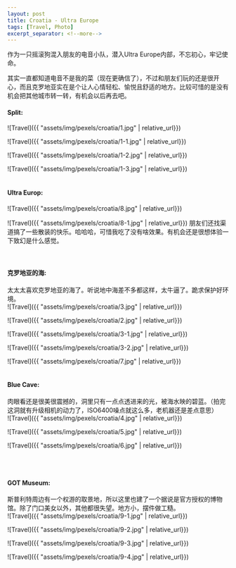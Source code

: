 ```yaml
---
layout: post
title: Croatia - Ultra Europe
tags: [Travel, Photo]
excerpt_separator: <!--more-->
---
```


作为一只摇滚狗混入朋友的电音小队，潜入Ultra Europe内部，不忘初心，牢记使命。<br/>   
<!--more-->
其实一直都知道电音不是我的菜（现在更确信了），不过和朋友们玩的还是很开心，而且克罗地亚实在是个让人心情轻松、愉悦且舒适的地方。比较可惜的是没有机会把其他城市转一转，有机会以后再去吧。  <br/>  
  
#### Split:  
![Travel]({{ "assets/img/pexels/croatia/1.jpg" | relative_url}})

![Travel]({{ "assets/img/pexels/croatia/1-1.jpg" | relative_url}})

![Travel]({{ "assets/img/pexels/croatia/1-2.jpg" | relative_url}})

![Travel]({{ "assets/img/pexels/croatia/1-3.jpg" | relative_url}})
<br/> 
<br/> 

#### Ultra Europ:  
![Travel]({{ "assets/img/pexels/croatia/8.jpg" | relative_url}})

![Travel]({{ "assets/img/pexels/croatia/8-1.jpg" | relative_url}})
朋友们还找渠道搞了一些散装的快乐。哈哈哈，可惜我吃了没有啥效果。有机会还是很想体验一下致幻是什么感觉。  
<br/> 
<br/> 

#### 克罗地亚的海:   
太太太喜欢克罗地亚的海了。听说地中海差不多都这样，太牛逼了。跪求保护好环境。    
![Travel]({{ "assets/img/pexels/croatia/3.jpg" | relative_url}})
 
![Travel]({{ "assets/img/pexels/croatia/2.jpg" | relative_url}})
 
![Travel]({{ "assets/img/pexels/croatia/3-1.jpg" | relative_url}})

![Travel]({{ "assets/img/pexels/croatia/3-2.jpg" | relative_url}})

![Travel]({{ "assets/img/pexels/croatia/7.jpg" | relative_url}})
<br/> 
<br/> 

#### Blue Cave:   
肉眼看还是很美很震撼的，洞里只有一点点透进来的光，被海水映的碧蓝。（拍完这洞就有升级相机的动力了，ISO6400噪点就这么多，老机器还是差点意思）    
![Travel]({{ "assets/img/pexels/croatia/4.jpg" | relative_url}})

![Travel]({{ "assets/img/pexels/croatia/5.jpg" | relative_url}})

![Travel]({{ "assets/img/pexels/croatia/6.jpg" | relative_url}})

<br/> 
<br/> 

#### GOT Museum:   
斯普利特周边有一个权游的取景地，所以这里也建了一个据说是官方授权的博物馆。除了门口美女以外，其他都很失望。地方小，摆件做工糙。    
![Travel]({{ "assets/img/pexels/croatia/9-1.jpg" | relative_url}})
 
![Travel]({{ "assets/img/pexels/croatia/9-2.jpg" | relative_url}})
 
![Travel]({{ "assets/img/pexels/croatia/9-3.jpg" | relative_url}})
 
![Travel]({{ "assets/img/pexels/croatia/9-4.jpg" | relative_url}})
<br/> 
<br/> 

